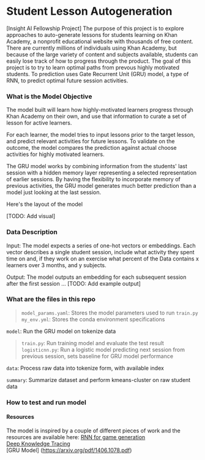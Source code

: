# Student Lesson Autogeneration
[Insight AI Fellowship Project] The purpose of this project is to explore approaches to auto-generate lessons for students learning on Khan Academy, a nonprofit educational website with thousands of free content. There are currently millions of individuals using Khan Academy, but because of the large variety of content and subjects available, students can easily lose track of how to progress through the product. The goal of this project is to try to learn optimal paths from prevous highly motivated students. To prediction uses Gate Recurrent Unit (GRU) model, a type of RNN, to predict optimal future session activities.  


### What is the Model Objective
The model built will learn how highly-motivated learners progress through Khan Academy on their own, and use that information to curate a set of lesson for active learners.  

For each learner, the model tries to input lessons prior to the target lesson, and predict relevant activities for future lessons. To validate on the outcome, the model compares the prediction against actual choose activities for highly motivated learners. 

The GRU model works by combining information from the students' last session with a hidden memory layer representing a selected representation of earlier sessions. By having the flexibility to incorporate memory of previous activities, the GRU model generates much better prediction than a model just looking at the last session. 

Here's the layout of the model 

[TODO: Add visual]





### Data Description
Input: The model expects a series of one-hot vectors or embeddings. Each vector describes a single student session, include what activity they spent time on and, if they work on an exercise what percent of the 
Data contains x learners over 3 months, and y subjects. 

Output: The model outputs an embedding for each subsequent session after the first session ... 
  [TODO: Add example output]


### What are the files in this repo
> `model_params.yaml`: Stores the model parameters used to run `train.py` 
> `my_env.yml`: Stores the conda environment specifications

`model`: Run the GRU model on tokenize data 
> `train.py`: Run training model and evaluate the test result
> `logisticnn.py`: Run a logistic model predicting next session from previous session, sets baseline for GRU model performance

`data`: Process raw data into tokenize form, with available index
  
`summary`: Summarize dataset and perform kmeans-cluster on raw student data 

### How to test and run model



#### Resources
The model is inspired by a couple of different pieces of work and the resources are available here: 
[RNN for game generation](https://medium.com/@ageitgey/machine-learning-is-fun-part-2-a26a10b68df3)  
[Deep Knowledge Tracing](https://web.stanford.edu/~cpiech/bio/papers/deepKnowledgeTracing.pdf)  
[GRU Model] (https://arxiv.org/pdf/1406.1078.pdf)
